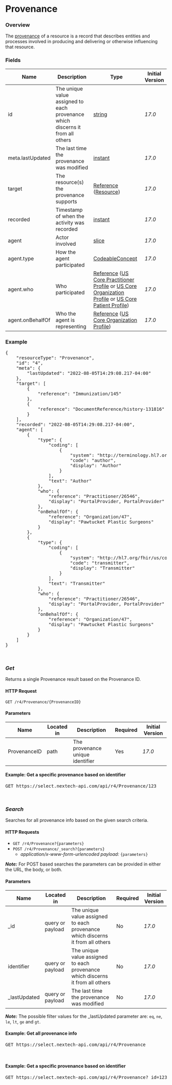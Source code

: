 # Provenance

### Overview
The [provenance](https://www.hl7.org/fhir/us/core/STU3.1.1/StructureDefinition-us-core-provenance.html) of a resource is a record that describes entities and processes involved in producing and delivering or otherwise influencing that resource.

### Fields
| Name | Description | Type | Initial Version |
| ---- | ----------- | ---- | --------------- |
| id | The unique value assigned to each provenance which discerns it from all others | [string](https://www.hl7.org/fhir/R4/datatypes.html#string) | _17.0_ |
| meta.lastUpdated | The last time the provenance was modified | [instant](https://hl7.org/fhir/R4/datatypes.html#instant) | _17.0_ |
| target | The resource(s) the provenance supports | [Reference](http://hl7.org/fhir/R4/references.html#Reference) ([Resource](http://hl7.org/fhir/R4/resource.html)) | _17.0_ |
| recorded | Timestamp of when the activity was recorded |  [instant](http://hl7.org/fhir/R4/datatypes.html#instant) | _17.0_ |
| agent | Actor involved | [slice](http://hl7.org/fhir/R4/profiling.html#slicing) | _17.0_ |
| agent.type | How the agent participated | [CodeableConcept](http://hl7.org/fhir/R4/datatypes.html#CodeableConcept) | _17.0_ |
| agent.who | Who participated | [Reference](http://hl7.org/fhir/R4/references.html#Reference) ([US Core Practitioner Profile](https://www.hl7.org/fhir/us/core/STU3.1.1/StructureDefinition-us-core-practitioner.html) or [US Core Organization Profile](https://www.hl7.org/fhir/us/core/STU3.1.1/StructureDefinition-us-core-organization.html) or [US Core Patient Profile](https://www.hl7.org/fhir/us/core/STU3.1.1/StructureDefinition-us-core-patient.html)) | _17.0_ |
| agent.onBehalfOf | Who the agent is representing | [Reference](http://hl7.org/fhir/R4/references.html#Reference) ([US Core Organization Profile](https://www.hl7.org/fhir/us/core/STU3.1.1/StructureDefinition-us-core-organization.html)) | _17.0_ |

### Example
<pre class="center-column">
{
    "resourceType": "Provenance",
    "id": "4",
    "meta": {
        "lastUpdated": "2022-08-05T14:29:08.217-04:00"
    },
    "target": [
        {
            "reference": "Immunization/145"
        },
        {
            "reference": "DocumentReference/history-131816"
        }
    ],
    "recorded": "2022-08-05T14:29:08.217-04:00",
    "agent": [
        {
            "type": {
                "coding": [
                    {
                        "system": "http://terminology.hl7.org/CodeSystem/provenance-participant-type",
                        "code": "author",
                        "display": "Author"
                    }
                ],
                "text": "Author"
            },
            "who": {
                "reference": "Practitioner/26546",
                "display": "PortalProvider, PortalProvider"
            },
            "onBehalfOf": {
                "reference": "Organization/47",
                "display": "Pawtucket Plastic Surgeons"
            }
        },
        {
            "type": {
                "coding": [
                    {
                        "system": "http://hl7.org/fhir/us/core/CodeSystem/us-core-provenance-participant-type",
                        "code": "transmitter",
                        "display": "Transmitter"
                    }
                ],
                "text": "Transmitter"
            },
            "who": {
                "reference": "Practitioner/26546",
                "display": "PortalProvider, PortalProvider"
            },
            "onBehalfOf": {
                "reference": "Organization/47",
                "display": "Pawtucket Plastic Surgeons"
            }
        }
    ]
}
</pre>
&nbsp;

### *Get*
Returns a single Provenance result based on the Provenance ID.

#### HTTP Request 
`GET /r4/Provenance/{ProvenanceID}` 

#### Parameters
| Name | Located in | Description | Required | Initial Version |
| ---- | ---------- | ----------- | -------- | --------------- |
| ProvenanceID | path | The provenance unique identifier | Yes | _17.0_ |

#### Example: Get a specific provenance based on identifier

<pre class="center-column">
GET https://select.nextech-api.com/api/r4/Provenance/123
</pre>
&nbsp;

### *Search*
Searches for all provenance info based on the given search criteria.

#### HTTP Requests
- `GET /r4/Provenance?{parameters}`
- `POST /r4/Provenance/_search?{parameters}`
  - *application/x-www-form-urlencoded payload:* `{parameters}`

**_Note:_**  For POST based searches the parameters can be provided in either the URL, the body, or both. 


#### Parameters
| Name | Located in | Description | Required | Initial Version |
| ---- | ---------- | ----------- | -------- | --------------- |
| _id | query or payload | The unique value assigned to each provenance which discerns it from all others |  No | _17.0_ |
| identifier | query or payload | The unique value assigned to each provenance which discerns it from all others |  No | _17.0_ |
| _lastUpdated | query or payload | The last time the provenance was modified | No | _17.0_ |

**_Note:_**  The possible filter values for the _lastUpdated parameter are: `eq`, `ne`, `le`, `lt`, `ge` and `gt`. 

#### Example: Get all provenance info

<pre class="center-column">
GET https://select.nextech-api.com/api/r4/Provenance
</pre>
&nbsp;

#### Example: Get a specific provenance based on identifier

<pre class="center-column">
GET https://select.nextech-api.com/api/r4/Provenance?_id=123
</pre>
&nbsp;
